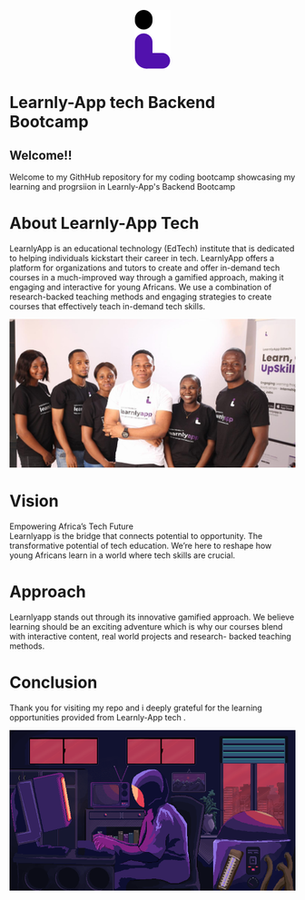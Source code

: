 <p align="center">
  <img src="./assets/new-logo.svg" alt="Learnly-App Tech logo"/>
</p>

# Learnly-App tech Backend Bootcamp

## Welcome!!
Welcome to my GithHub repository for my coding bootcamp showcasing my learning and progrsiion in Learnly-App's Backend Bootcamp

# About Learnly-App Tech
LearnlyApp is an educational technology (EdTech) institute that is dedicated to helping individuals kickstart their career in tech. LearnlyApp offers a platform for organizations and tutors to create and offer in-demand tech courses in a much-improved way through a gamified approach, making it engaging and interactive for young Africans. We use a combination of research-backed teaching methods and engaging strategies to create courses that effectively teach in-demand tech skills.

![Learnly-App Tech logo](./assets//image1.jpg)

# Vision
Empowering Africa’s Tech Future
</br>
Learnlyapp is the bridge that connects potential to opportunity. The transformative potential of tech education. We’re here to reshape how young Africans learn in a world where tech skills are crucial.

# Approach
Learnlyapp stands out through its innovative gamified approach. We believe learning should be an exciting adventure which is why our courses blend with interactive content, real world projects and research- backed teaching methods.

# Conclusion
Thank you for visiting my repo and i deeply grateful for the learning opportunities  provided from Learnly-App tech .


![Learnly-App Tech gif](./assets/thank-you.webp)